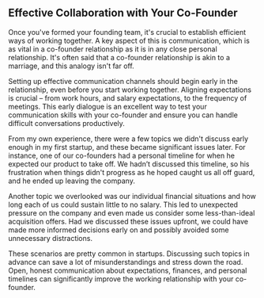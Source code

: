 ## Effective Collaboration with Your Co-Founder

Once you've formed your founding team, it's crucial to establish efficient ways of working together. A key aspect of this is communication, which is as vital in a co-founder relationship as it is in any close personal relationship. It's often said that a co-founder relationship is akin to a marriage, and this analogy isn't far off.

Setting up effective communication channels should begin early in the relationship, even before you start working together. Aligning expectations is crucial – from work hours, and salary expectations, to the frequency of meetings. This early dialogue is an excellent way to test your communication skills with your co-founder and ensure you can handle difficult conversations productively.

From my own experience, there were a few topics we didn't discuss early enough in my first startup, and these became significant issues later. For instance, one of our co-founders had a personal timeline for when he expected our product to take off. We hadn’t discussed this timeline, so his frustration when things didn't progress as he hoped caught us all off guard, and he ended up leaving the company.

Another topic we overlooked was our individual financial situations and how long each of us could sustain little to no salary. This led to unexpected pressure on the company and even made us consider some less-than-ideal acquisition offers. Had we discussed these issues upfront, we could have made more informed decisions early on and possibly avoided some unnecessary distractions.

These scenarios are pretty common in startups. Discussing such topics in advance can save a lot of misunderstandings and stress down the road. Open, honest communication about expectations, finances, and personal timelines can significantly improve the working relationship with your co-founder.




